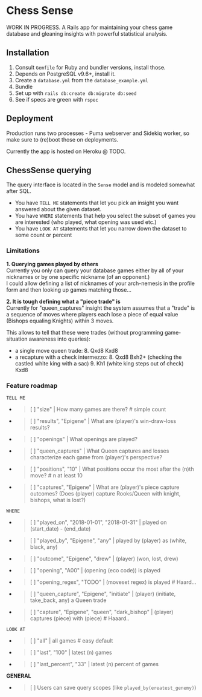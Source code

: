 # Chess Sense
WORK IN PROGRESS. A Rails app for maintaining your chess game database and gleaning insights with powerful statistical analysis.

## Installation
1. Consult `Gemfile` for Ruby and bundler versions, install those.
2. Depends on PostgreSQL v9.6+, install it.
3. Create a `database.yml` from the `database_example.yml`
4. Bundle
5. Set up with `rails db:create db:migrate db:seed`
6. See if specs are green with `rspec`

## Deployment
Production runs two processes - Puma webserver and Sidekiq worker, so make sure to (re)boot those on deployments.  

Currently the app is hosted on Heroku @ TODO.

## ChessSense querying
The query interface is located in the `Sense` model and is modeled somewhat after SQL.  
* You have `TELL ME` statements that let you pick an insight you want answered about the given dataset.
* You have `WHERE` statements that help you select the subset of games you are interested (who played, what opening was used etc.)
* You have `LOOK AT` statements that let you narrow down the dataset to some count or percent

### Limitations

__1. Querying games played by others__  
Currently you only can query your database games either by all of your nicknames or by one specific nickname (of an opponent.)  
I could allow defining a list of nicknames of your arch-nemesis in the profile form and then looking up games matching those...  

__2. It is tough defining what a "piece trade" is__  
Currently for "queen_captures" insight the system assumes that a "trade" is
a sequence of moves where players each lose a piece of equal value (Bishops equaling Knights) within 3 moves.  

This allows to tell that these were trades (without programming game-situation awareness into queries):
* a single move queen trade: 8. Qxd8 Kxd8
* a recapture with a check intermezzo: 8. Qxd8 Bxh2+ (checking the castled white king with a sac) 9. Kh1 (white king steps out of check) Kxd8

### Feature roadmap
`TELL ME`
- >[ ] "size" | How many games are there? # simple count  
- >[ ] "results", "Epigene" | What are (player)'s win-draw-loss results?  
- >[ ] "openings" | What openings are played?
- >[ ] "queen_captures" | What Queen captures and losses characterize each game from (player)'s perspective?
- >[ ] "positions", "10" | What positions occur the most after the (n)th move? # n at least 10
- >[ ] "captures", "Epigene" | What are (player)'s piece capture outcomes? (Does (player) capture Rooks/Queen with knight, bishops, what is lost?)  

`WHERE`
- >[ ] "played_on", "2018-01-01", "2018-01-31" | played on (start_date) - (end_date)
- >[ ] "played_by", "Epigene", "any" | played by (player) as (white, black, any)
- >[ ] "outcome", "Epigene", "drew" | (player) (won, lost, drew)
- >[ ] "opening", "A00" | (opening (eco code)) is played
- >[ ] "opening_regex", "TODO" | (moveset regex) is played # Haard...
- >[ ] "queen_capture", "Epigene", "initiate" | (player) (initiate, take_back, any) a Queen trade
- >[ ] "capture", "Epigene", "queen", "dark_bishop" | (player) captures (piece) with (piece) # Haaard..

`LOOK AT`
- >[ ] "all" | all games # easy default
- >[ ] "last", "100" | latest (n) games
- >[ ] "last_percent", "33" | latest (n) percent of games

__GENERAL__
- >[ ] Users can save query scopes (like `played_by(ereatest_genemy)`)
  
